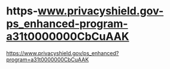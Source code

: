 # https-www.privacyshield.gov-ps_enhanced-program-a31t0000000CbCuAAK
https://www.privacyshield.gov/ps_enhanced?program=a31t0000000CbCuAAK
